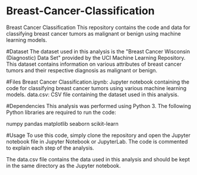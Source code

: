 # Breast-Cancer-Classification
Breast Cancer Classification
This repository contains the code and data for classifying breast cancer tumors as malignant or benign using machine learning models.

#Dataset
The dataset used in this analysis is the "Breast Cancer Wisconsin (Diagnostic) Data Set" provided by the UCI Machine Learning Repository. This dataset contains information on various attributes of breast cancer tumors and their respective diagnosis as malignant or benign.

#Files
Breast Cancer Classification.ipynb: Jupyter notebook containing the code for classifying breast cancer tumors using various machine learning models.
data.csv: CSV file containing the dataset used in this analysis.

#Dependencies
This analysis was performed using Python 3. The following Python libraries are required to run the code:

numpy
pandas
matplotlib
seaborn
scikit-learn

#Usage
To use this code, simply clone the repository and open the Jupyter notebook file in Jupyter Notebook or JupyterLab. The code is commented to explain each step of the analysis.

The data.csv file contains the data used in this analysis and should be kept in the same directory as the Jupyter notebook.

